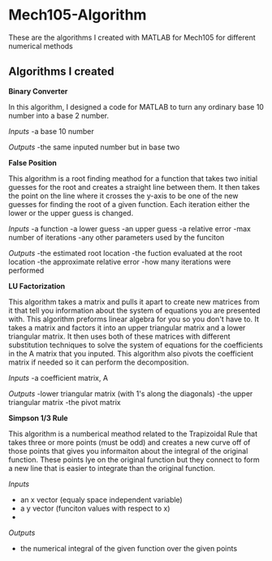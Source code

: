 # Mech105-Algorithm
These are the algorithms I created with MATLAB for Mech105 for different numerical methods 

## Algorithms I created

**Binary Converter**

In this algorithm, I designed a code for MATLAB to turn any ordinary base 10 number into a base 2 number.

*Inputs*
-a base 10 number

*Outputs*
-the same inputed number but in base two 

**False Position**

This algorithm is a root finding meathod for a function that takes two initial guesses for the root and creates a straight line between them. It then takes the point on the line where it crosses the y-axis to be one of the new guesses for finding the root of a given function. Each iteration either the lower or the upper guess is changed. 

*Inputs*
-a function 
-a lower guess 
-an upper guess 
-a relative error
-max number of iterations
-any other parameters used by the funciton

*Outputs*
-the estimated root location
-the fuction evaluated at the root location
-the approximate relative error
-how many iterations were performed


**LU Factorization**

This algorithm takes a matrix and pulls it apart to create new matrices from it that tell you information about the system of equations you are presented with. This algorithm preforms linear algebra for you so you don't have to. It takes a matrix and factors it into an upper triangular matrix and a lower triangular matrix. It then uses both of these matrices with different substitution techniques to solve the system of equations for the coefficients in the A matrix that you inputed. This algorithm also pivots the coefficient matrix if needed so it can perform the decomposition. 

*Inputs*
-a coefficient matrix, A

*Outputs*
-lower triangular matrix (with 1's along the diagonals)
-the upper triangular matrix 
-the pivot matrix


**Simpson 1/3 Rule**

This algorithm is a numberical meathod related to the Trapizoidal Rule that takes three or more points (must be odd) and creates a new curve off of those points that gives you informaiton about the integral of the original function. These points lye on the original function but they connect to form a new line that is easier to integrate than the original function. 

*Inputs*
- an x vector (equaly space independent variable) 
- a y vector (funciton values with respect to x)
- 
*Outputs*
- the numerical integral of the given function over the given points

